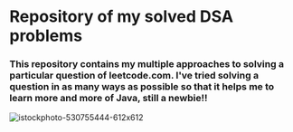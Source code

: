 # Repository of my solved DSA problems

### This repository contains my multiple approaches to solving a particular question of leetcode.com. I've tried solving a question in as many ways as possible so that it helps me to learn more and more of Java, still a newbie!!


![istockphoto-530755444-612x612](https://user-images.githubusercontent.com/104157969/172909568-547cb9f8-d06c-455c-a183-827069c1ede5.jpeg)
